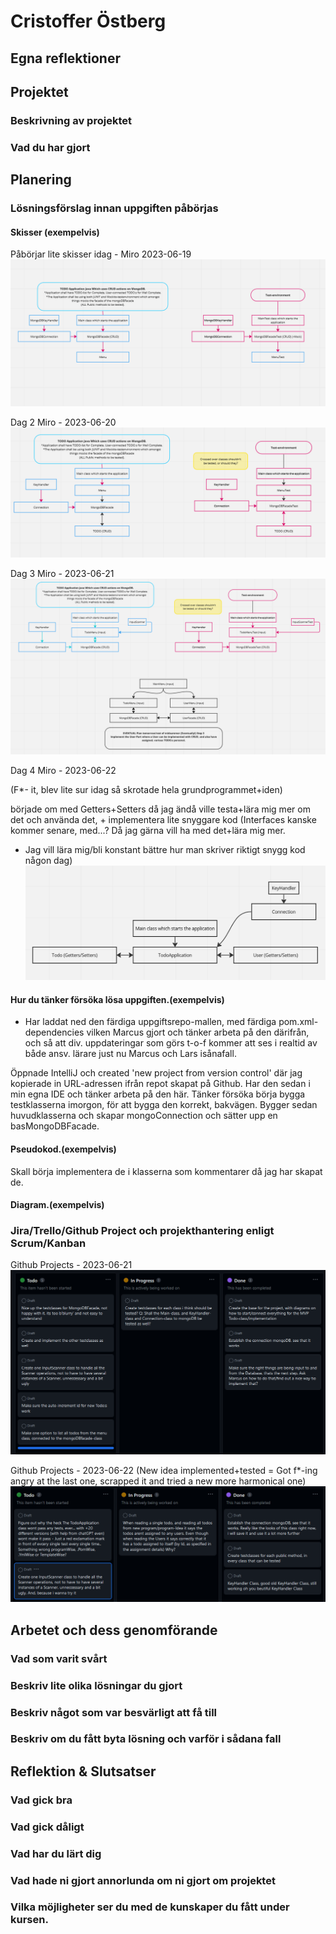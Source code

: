 # Cristoffer Östberg

## Egna reflektioner

## Projektet

### Beskrivning av projektet

### Vad du har gjort






## Planering

### Lösningsförslag innan uppgiften påbörjas

#### Skisser (exempelvis)
Påbörjar lite skisser idag - Miro 2023-06-19
![MiroPlan 2023-06-19.png](planningRes%2FMiroPlan%202023-06-19.png)

Dag 2 Miro - 2023-06-20
![MiroPlan 2023-06-20.png](planningRes%2FMiroPlan%202023-06-20.png)

Dag 3 Miro - 2023-06-21
![MiroPlan 2023-06-21.png](planningRes%2FMiroPlan%202023-06-21.png)

Dag 4 Miro - 2023-06-22 

(F*- it, blev lite sur idag så skrotade hela grundprogrammet+iden) 

började om med Getters+Setters då jag ändå ville testa+lära mig mer om det och använda det, + implementera lite snyggare kod (Interfaces kanske kommer senare, med...? Då jag gärna vill ha med det+lära mig mer.  
* Jag vill lära mig/bli konstant bättre hur man skriver riktigt snygg kod någon dag)
![MiroPlan 2023-06-22.png](planningRes%2FMiroPlan%202023-06-22.png)
#### Hur du tänker försöka lösa uppgiften.(exempelvis)
* Har laddat ned den färdiga uppgiftsrepo-mallen, med färdiga pom.xml-dependencies vilken Marcus gjort och tänker arbeta på den därifrån, och så att div. uppdateringar som görs t-o-f kommer att ses i realtid av både ansv. lärare just nu Marcus och Lars isånafall.

Öppnade IntelliJ och created 'new project from version control' där jag kopierade in URL-adressen ifrån repot skapat på Github. Har den sedan i min egna IDE och tänker arbeta på den här.
Tänker försöka börja bygga testklasserna imorgon, för att bygga den korrekt, bakvägen. 
Bygger sedan huvudklasserna och skapar mongoConnection och sätter upp en basMongoDBFacade.


#### Pseudokod.(exempelvis)
Skall börja implementera de i klasserna som kommentarer då jag har skapat de.

#### Diagram.(exempelvis)

### Jira/Trello/Github Project och projekthantering enligt Scrum/Kanban
Github Projects - 2023-06-21
![Github Projects 2023-06-21.png](planningRes%2FGithub%20Projects%202023-06-21.png)

Github Projects - 2023-06-22 (New idea implemented+tested = Got f*-ing angry at the last one, scrapped it and tried a new more harmonical one)
![Github Projects 2023-06-22.png](planningRes%2FGithub%20Projects%202023-06-22.png)



## Arbetet och dess genomförande

### Vad som varit svårt

### Beskriv lite olika lösningar du gjort

### Beskriv något som var besvärligt att få till

### Beskriv om du fått byta lösning och varför i sådana fall

## Reflektion & Slutsatser

### Vad gick bra

### Vad gick dåligt

### Vad har du lärt dig

### Vad hade ni gjort annorlunda om ni gjort om projektet

### Vilka möjligheter ser du med de kunskaper du fått under kursen.
